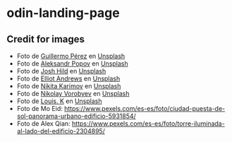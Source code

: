 # odin-landing-page

## Credit for images
- Foto de <a href="https://unsplash.com/es/@metart?utm_content=creditCopyText&utm_medium=referral&utm_source=unsplash">Guillermo Pérez</a> en <a href="https://unsplash.com/es/fotos/hombre-de-pie-delante-del-edificio-iluminado-por-la-noche-QllYaCzy69Q?utm_content=creditCopyText&utm_medium=referral&utm_source=unsplash">Unsplash</a>
- Foto de <a href="https://unsplash.com/es/@5tep5?utm_content=creditCopyText&utm_medium=referral&utm_source=unsplash">Aleksandr Popov</a> en <a href="https://unsplash.com/es/fotos/ciudad-durante-la-noche-rl4RzSz9WI0?utm_content=creditCopyText&utm_medium=referral&utm_source=unsplash">Unsplash</a>
- Foto de <a href="https://unsplash.com/es/@joshhild?utm_content=creditCopyText&utm_medium=referral&utm_source=unsplash">Josh Hild</a> en <a href="https://unsplash.com/es/fotos/persona-de-pie-en-el-borde-del-edificio-nZI5bkGrp4I?utm_content=creditCopyText&utm_medium=referral&utm_source=unsplash">Unsplash</a>
- Foto de <a href="https://unsplash.com/es/@elliot_ra8?utm_content=creditCopyText&utm_medium=referral&utm_source=unsplash">Elliot Andrews</a> en <a href="https://unsplash.com/es/fotos/edificio-alto-en-blanco-y-negro-VvjGRkw3q0c?utm_content=creditCopyText&utm_medium=referral&utm_source=unsplash">Unsplash</a>
- Foto de <a href="https://unsplash.com/es/@messlifer?utm_content=creditCopyText&utm_medium=referral&utm_source=unsplash">Nikita Karimov</a> en <a href="https://unsplash.com/es/fotos/catedral-de-san-basilio-lvJZhHOIJJ4?utm_content=creditCopyText&utm_medium=referral&utm_source=unsplash">Unsplash</a>
- Foto de <a href="https://unsplash.com/es/@nikolayv?utm_content=creditCopyText&utm_medium=referral&utm_source=unsplash">Nikolay Vorobyev</a> en <a href="https://unsplash.com/es/fotos/catedral-de-san-basilio-rusia-QJ2HGuSSQz0?utm_content=creditCopyText&utm_medium=referral&utm_source=unsplash">Unsplash</a>
- Foto de <a href="https://unsplash.com/es/@louisk_?utm_content=creditCopyText&utm_medium=referral&utm_source=unsplash">Louis. K</a> en <a href="https://unsplash.com/es/fotos/fotografia-de-lapso-de-tiempo-de-la-carretera-cerca-de-la-torre-de-elizabeth-Dva5Y2KPpyM?utm_content=creditCopyText&utm_medium=referral&utm_source=unsplash">Unsplash</a>
- Foto de Mo Eid: https://www.pexels.com/es-es/foto/ciudad-puesta-de-sol-panorama-urbano-edificio-5931854/
- Foto de Alex Qian: https://www.pexels.com/es-es/foto/torre-iluminada-al-lado-del-edificio-2304895/